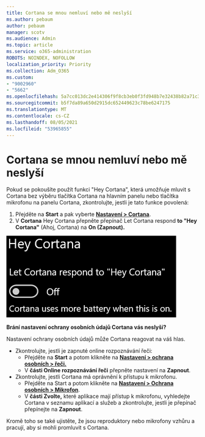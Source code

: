 ```yaml
---
title: Cortana se mnou nemluví nebo mě neslyší
ms.author: pebaum
author: pebaum
manager: scotv
ms.audience: Admin
ms.topic: article
ms.service: o365-administration
ROBOTS: NOINDEX, NOFOLLOW
localization_priority: Priority
ms.collection: Adm_O365
ms.custom:
- "9002960"
- "5662"
ms.openlocfilehash: 5a7cc013dc2e414306f9f8cb3eb0f3fd948b7e32438b82a71c31219b65a180e4
ms.sourcegitcommit: b5f7da89a650d2915dc652449623c78be6247175
ms.translationtype: MT
ms.contentlocale: cs-CZ
ms.lasthandoff: 08/05/2021
ms.locfileid: "53965855"
---
```

# <a name="cortana-doesnt-talk-to-me-or-cant-hear-me"></a>Cortana se mnou nemluví nebo mě neslyší

Pokud se pokoušíte použít funkci "Hey Cortana", která umožňuje mluvit s Cortana bez výběru tlačítka Cortana na hlavním panelu nebo tlačítka mikrofonu na panelu Cortana, zkontrolujte, jestli je tato funkce povolená:

1. Přejděte na **Start** a pak vyberte **[Nastavení > Cortana](ms-settings:cortana?activationSource=GetHelp)**.
2. V **Cortana** Hey Cortana přepněte přepínač Let Cortana respond **to "Hey Cortana"** (Ahoj, Cortana) na **On (Zapnout).**

![Ahoj Cortana](media/hey-cortana.png)

**Brání nastavení ochrany osobních údajů Cortana vás neslyší?**

Nastavení ochrany osobních údajů může Cortana reagovat na váš hlas.
- Zkontrolujte, jestli je zapnuté online rozpoznávání řeči:
    - Přejděte na **Start** a potom klikněte na **[Nastavení > ochrana osobních > řeči.](ms-settings:privacy-speech?activationSource=GetHelp)**
    - V **části Online rozpoznávání řeči** přepněte nastavení na **Zapnout**.
- Zkontrolujte, jestli Cortana má oprávnění k přístupu k mikrofonu. 
    - Přejděte na Start a potom klikněte na **[Nastavení > Ochrana osobních > Mikrofon](ms-settings:privacy-microphone?activationSource=GetHelp)**.
    - V **části Zvolte,** které aplikace  mají přístup k mikrofonu, vyhledejte Cortana v seznamu aplikací a služeb a zkontrolujte, jestli je přepínač přepínejte na **Zapnout**.

Kromě toho se také ujistěte, že jsou reproduktory nebo mikrofony vzhůru a pracují, aby si mohli promluvit s Cortana.
